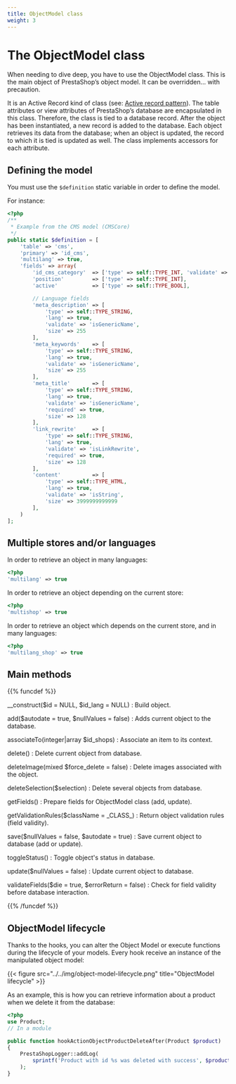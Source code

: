```yaml
---
title: ObjectModel class
weight: 3
---
```


# The ObjectModel class

When needing to dive deep, you have to use the ObjectModel class. This is the main object of PrestaShop’s object model. It can be overridden… with precaution.

It is an Active Record kind of class (see: [Active record pattern](https://en.wikipedia.org/wiki/Active_record_pattern)). The table attributes or view attributes of PrestaShop’s database are encapsulated in this class. Therefore, the class is tied to a database record. After the object has been instantiated, a new record is added to the database. Each object retrieves its data from the database; when an object is updated, the record to which it is tied is updated as well. The class implements accessors for each attribute.

## Defining the model

You must use the `$definition` static variable in order to define the model.

For instance:

```php
<?php
/**
 * Example from the CMS model (CMSCore)
 */
public static $definition = [
    'table' => 'cms',
    'primary' => 'id_cms',
    'multilang' => true,
    'fields' => array(
        'id_cms_category'  => ['type' => self::TYPE_INT, 'validate' => 'isUnsignedInt'],
        'position'         => ['type' => self::TYPE_INT],
        'active'           => ['type' => self::TYPE_BOOL],

        // Language fields
        'meta_description' => [
            'type' => self::TYPE_STRING,
            'lang' => true,
            'validate' => 'isGenericName',
            'size' => 255
        ],
        'meta_keywords'    => [
            'type' => self::TYPE_STRING,
            'lang' => true,
            'validate' => 'isGenericName',
            'size' => 255
        ],
        'meta_title'       => [
            'type' => self::TYPE_STRING,
            'lang' => true,
            'validate' => 'isGenericName',
            'required' => true,
            'size' => 128
        ],
        'link_rewrite'     => [
            'type' => self::TYPE_STRING,
            'lang' => true,
            'validate' => 'isLinkRewrite',
            'required' => true,
            'size' => 128
        ],
        'content'          => [
            'type' => self::TYPE_HTML,
            'lang' => true,
            'validate' => 'isString',
            'size' => 3999999999999
        ],
    )
];
```

## Multiple stores and/or languages

In order to retrieve an object in many languages:

```php
<?php
'multilang' => true
```

In order to retrieve an object depending on the current store:

```php
<?php
'multishop' => true
```

In order to retrieve an object which depends on the current store, and in many languages:

```php
<?php
'multilang_shop' => true
```

## Main methods


{{% funcdef %}}

__construct($id = NULL, $id_lang = NULL)
: 
    Build object.

add($autodate = true, $nullValues = false)
: 
    Adds current object to the database.

associateTo(integer|array $id_shops)
: 
    Associate an item to its context.

delete()
: 
    Delete current object from database.

deleteImage(mixed $force_delete = false)
: 
    Delete images associated with the object.

deleteSelection($selection)
: 
    Delete several objects from database.

getFields()
: 
    Prepare fields for ObjectModel class (add, update).

getValidationRules($className = \_CLASS\_)
: 
    Return object validation rules (field validity).

save($nullValues = false, $autodate = true)
: 
    Save current object to database (add or update).

toggleStatus()
: 
    Toggle object's status in database.

update($nullValues = false)
: 
    Update current object to database.

validateFields($die = true, $errorReturn = false)
: 
    Check for field validity before database interaction.

{{% /funcdef %}}

## ObjectModel lifecycle

Thanks to the hooks, you can alter the Object Model or execute functions during the lifecycle of your models. Every hook receive an instance of the manipulated object model:

{{< figure src="../../img/object-model-lifecycle.png" title="ObjectModel lifecycle" >}}

As an example, this is how you can retrieve information about a product when we delete it from the database:

```php
<?php
use Product;
// In a module

public function hookActionObjectProductDeleteAfter(Product $product)
{
    PrestaShopLogger::addLog(
        sprintf('Product with id %s was deleted with success', $product->id_product)
    );    
}
```
